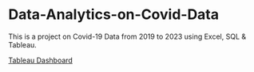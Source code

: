 # Data-Analytics-on-Covid-Data
This is a project on Covid-19 Data from 2019 to 2023 using Excel, SQL &amp; Tableau.

[Tableau Dashboard](https://public.tableau.com/app/profile/sheiphan.joseph/viz/CovidDashBoardSheiphanJoseph/Dashboard1)
